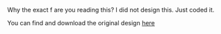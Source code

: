Why the exact f are you reading this?
I did not design this. Just coded it.

You can find and download the original design [here](https://dribbble.com/shots/14276214-Real-Estate-Investment-landing-page)
